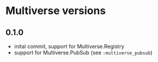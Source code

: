 # Multiverse versions

## 0.1.0 

- inital commit, support for Multiverse.Registry
- support for Multiverse.PubSub (see `:multiverse_pubsub`)
